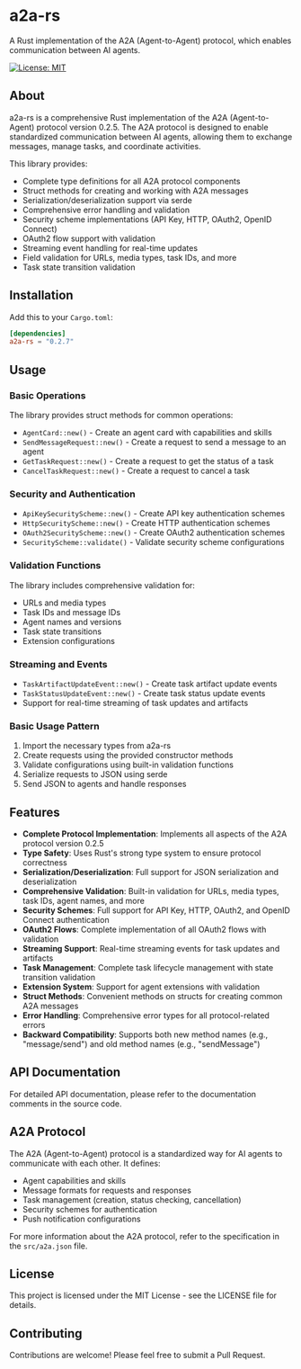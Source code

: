 # a2a-rs

A Rust implementation of the A2A (Agent-to-Agent) protocol, which enables communication between AI agents.

[![License: MIT](https://img.shields.io/badge/License-MIT-yellow.svg)](https://opensource.org/licenses/MIT)

## About

a2a-rs is a comprehensive Rust implementation of the A2A (Agent-to-Agent) protocol version 0.2.5. The A2A protocol is designed to enable standardized communication between AI agents, allowing them to exchange messages, manage tasks, and coordinate activities.

This library provides:
- Complete type definitions for all A2A protocol components
- Struct methods for creating and working with A2A messages
- Serialization/deserialization support via serde
- Comprehensive error handling and validation
- Security scheme implementations (API Key, HTTP, OAuth2, OpenID Connect)
- OAuth2 flow support with validation
- Streaming event handling for real-time updates
- Field validation for URLs, media types, task IDs, and more
- Task state transition validation

## Installation

Add this to your `Cargo.toml`:

```toml
[dependencies]
a2a-rs = "0.2.7"
```

## Usage

### Basic Operations

The library provides struct methods for common operations:

- `AgentCard::new()` - Create an agent card with capabilities and skills
- `SendMessageRequest::new()` - Create a request to send a message to an agent
- `GetTaskRequest::new()` - Create a request to get the status of a task
- `CancelTaskRequest::new()` - Create a request to cancel a task

### Security and Authentication

- `ApiKeySecurityScheme::new()` - Create API key authentication schemes
- `HttpSecurityScheme::new()` - Create HTTP authentication schemes
- `OAuth2SecurityScheme::new()` - Create OAuth2 authentication schemes
- `SecurityScheme::validate()` - Validate security scheme configurations

### Validation Functions

The library includes comprehensive validation for:
- URLs and media types
- Task IDs and message IDs
- Agent names and versions
- Task state transitions
- Extension configurations

### Streaming and Events

- `TaskArtifactUpdateEvent::new()` - Create task artifact update events
- `TaskStatusUpdateEvent::new()` - Create task status update events
- Support for real-time streaming of task updates and artifacts

### Basic Usage Pattern

1. Import the necessary types from a2a-rs
2. Create requests using the provided constructor methods
3. Validate configurations using built-in validation functions
4. Serialize requests to JSON using serde
5. Send JSON to agents and handle responses

## Features

- **Complete Protocol Implementation**: Implements all aspects of the A2A protocol version 0.2.5
- **Type Safety**: Uses Rust's strong type system to ensure protocol correctness
- **Serialization/Deserialization**: Full support for JSON serialization and deserialization
- **Comprehensive Validation**: Built-in validation for URLs, media types, task IDs, agent names, and more
- **Security Schemes**: Full support for API Key, HTTP, OAuth2, and OpenID Connect authentication
- **OAuth2 Flows**: Complete implementation of all OAuth2 flows with validation
- **Streaming Support**: Real-time streaming events for task updates and artifacts
- **Task Management**: Complete task lifecycle management with state transition validation
- **Extension System**: Support for agent extensions with validation
- **Struct Methods**: Convenient methods on structs for creating common A2A messages
- **Error Handling**: Comprehensive error types for all protocol-related errors
- **Backward Compatibility**: Supports both new method names (e.g., "message/send") and old method names (e.g., "sendMessage")

## API Documentation

For detailed API documentation, please refer to the documentation comments in the source code.

## A2A Protocol

The A2A (Agent-to-Agent) protocol is a standardized way for AI agents to communicate with each other. It defines:

- Agent capabilities and skills
- Message formats for requests and responses
- Task management (creation, status checking, cancellation)
- Security schemes for authentication
- Push notification configurations

For more information about the A2A protocol, refer to the specification in the `src/a2a.json` file.

## License

This project is licensed under the MIT License - see the LICENSE file for details.

## Contributing

Contributions are welcome! Please feel free to submit a Pull Request.
